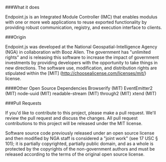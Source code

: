 ###What it does

Endpoint.js is an Integrated Module Controller (IMC) that enables modulus with one or more web applications to reuse exported functionality by providing robust communication, registry, and execution interface to clients.

###Origin

Endpoint.js was developed at the National Geospatial-Intelligence Agency (NGA) in collaboration with Booz Allen. The government has "unlimited rights" and is releasing this software to increase the impact of government investments by providing developers with the opportunity to take things in new directions. The software use, modification, and distribution rights are stipulated within the [MIT] (http://choosealicense.com/licenses/mit/) license. 

####Other Open Source Dependencies
Browserify (MIT)
EventEmitter2  (MIT)
node-uuid (MIT)
readable-stream (MIT)
through2 (MIT)
xtend (MIT)

###Pull Requests


If you'd like to contribute to this project, please make a pull request. We'll review the pull request and discuss the changes. All pull request contributions to this project will be released under the MIT license. 


Software source code previously released under an open source license and then modified by NGA staff is considered a "joint work" (see 17 USC § 101); it is partially copyrighted, partially public domain, and as a whole is protected by the copyrights of the non-government authors and must be released according to the terms of the original open source license.


